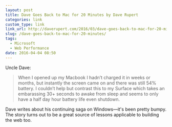 ```yaml
---
layout: post
title: Dave Goes Back to Mac for 20 Minutes by Dave Rupert
categories: link
custom_type: link
link_url: http://daverupert.com/2016/03/dave-goes-back-to-mac-for-20-minutes/
slug: /dave-goes-back-to-mac-for-20-minutes/
tags:
  - Microsoft
  - Web Performance
date: 2016-04-04 08:50
---
```

Uncle Dave:

> When I opened up my Macbook I hadn’t charged it in weeks or months, but instantly the screen came on and there was still 54% battery. I couldn’t help but contrast this to my Surface which takes an embarassing 30+ seconds to awake from sleep and seems to only have a half day hour battery life even shutdown.

Dave writes about his continuing saga on Windows—it's been pretty bumpy. The story turns out to be a great source of lessons applicable to building the web too.